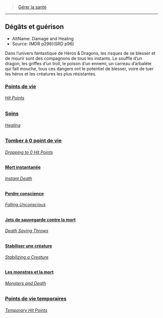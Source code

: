 ﻿---
!Items
Id: damage_healing_hd.md#dégâts-et-guérison-
RootId: damage_healing_hd.md
ParentLink: manage_health_hd.md
Name: 'Dégâts et guérison '
ParentName: Gérer la santé
NameLevel: 2
AltName: Damage and Healing
Source: (MDR p298)(SRD p96)
---
>  [Gérer la santé](hd_manage_health.md)

---


## Dégâts et guérison 

- AltName: Damage and Healing
- Source: (MDR p298)(SRD p96)

Dans l’univers fantastique de Héros & Dragons, les risques de se blesser et de mourir sont des compagnons de tous les instants. Le souffle d’un dragon, les griffes d’un troll, le poison d’un ennemi, un carreau d’arbalète qui fait mouche, tous ces dangers ont le potentiel de blesser, voire de tuer les héros et les créatures les plus résistantes.



### [Points de vie](hd_damage_healing_points_de_vie.md)

###### _[Hit Points](hd_damage_healing_points_de_vie.md)_



### [Soins](hd_damage_healing_soins.md)

###### _[Healing](hd_damage_healing_soins.md)_



### [Tomber à 0 point de vie](hd_damage_healing_tomber_a_0_point_de_vie.md)

###### _[Dropping to 0 Hit Points](hd_damage_healing_tomber_a_0_point_de_vie.md)_



#### [Mort instantanée](hd_damage_healing_mort_instantanee.md)

###### _[Instant Death](hd_damage_healing_mort_instantanee.md)_



#### [Perdre conscience](hd_damage_healing_perdre_conscience.md)

###### _[Falling Unconscious](hd_damage_healing_perdre_conscience.md)_



#### [Jets de sauvegarde contre la mort](hd_damage_healing_jets_de_sauvegarde_contre_la_mort.md)

###### _[Death Saving Throws](hd_damage_healing_jets_de_sauvegarde_contre_la_mort.md)_



#### [Stabiliser une créature](hd_damage_healing_stabiliser_une_creature.md)

###### _[Stabilizing a Creature](hd_damage_healing_stabiliser_une_creature.md)_



#### [Les monstres et la mort](hd_damage_healing_les_monstres_et_la_mort.md)

###### _[Monsters and Death](hd_damage_healing_les_monstres_et_la_mort.md)_



### [Points de vie temporaires](hd_damage_healing_points_de_vie_temporaires.md)

###### _[Temporary Hit Points](hd_damage_healing_points_de_vie_temporaires.md)_

